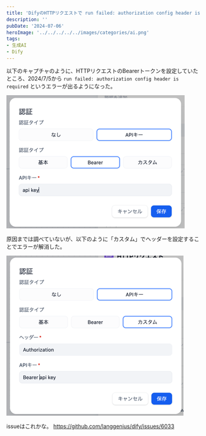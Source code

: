 ```yaml
---
title: 'DifyのHTTPリクエストで run failed: authorization config header is required エラーが出た時の対処法'
description: ''
pubDate: '2024-07-06'
heroImage: '../../../../../images/categories/ai.png'
tags:
- 生成AI
- Dify
---
```


以下のキャプチャのように、HTTPリクエストのBearerトークンを設定していたところ、2024/7/5から `run failed: authorization config header is required` というエラーが出るようになった。

![Difyの認証キー設定](./image1.png)

原因までは調べていないが、以下のように「カスタム」でヘッダーを設定することでエラーが解消した。

![修正後の設定](./image2.png)

issueはこれかな。
https://github.com/langgenius/dify/issues/6033
